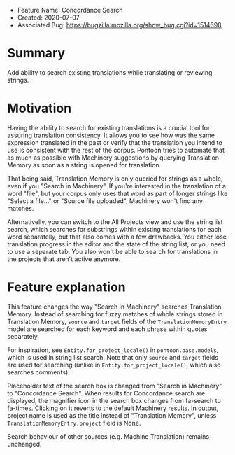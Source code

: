 - Feature Name: Concordance Search
- Created: 2020-07-07
- Associated Bug: https://bugzilla.mozilla.org/show_bug.cgi?id=1514698

# Summary

Add ability to search existing translations while translating or reviewing strings.

# Motivation

Having the ability to search for existing translations is a crucial tool for assuring translation consistency. It allows you to see how was the same expression translated in the past or verify that the translation you intend to use is consistent with the rest of the corpus. Pontoon tries to automate that as much as possible with Machinery suggestions by querying Translation Memory as soon as a string is opened for translation.

That being said, Translation Memory is only queried for strings as a whole, even if you "Search in Machinery". If you're interested in the translation of a word "file", but your corpus only uses that word as part of longer strings like "Select a file..." or "Source file uploaded", Machinery won't find any matches.

Alternativelly, you can switch to the All Projects view and use the string list search, which searches for substrings within existing translations for each word separatelly, but that also comes with a few drawbacks. You either lose translation progress in the editor and the state of the string list, or you need to use a separate tab. You also won't be able to search for translations in the projects that aren't active anymore.

# Feature explanation

This feature changes the way "Search in Machinery" searches Translation Memory. Instead of searching for fuzzy matches of whole strings stored in Translation Memory, `source` and `target` fields of the `TranslationMemoryEntry` model are searched for each keyword and each phrase within quotes separately.

For inspiration, see `Entity.for_project_locale()` in `pontoon.base.models`, which is used in string list search. Note that only `source` and `target` fields are used for searching (unlike in `Entity.for_project_locale()`, which also searches comments).

Placeholder text of the search box is changed from "Search in Machinery" to "Concordance Search". When results for Concordance search are displayed, the magnifier icon in the search box changes from fa-search to fa-times. Clicking on it reverts to the default Machinery results. In output, project name is used as the title instead of "Translation Memory", unless `TranslationMemoryEntry.project` field is None.

Search behaviour of other sources (e.g. Machine Translation) remains unchanged.
